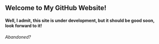 ## Welcome to My GitHub Website!

#### Well, I admit, this site is under development, but it should be good soon, look forward to it!

###### Abandoned?
